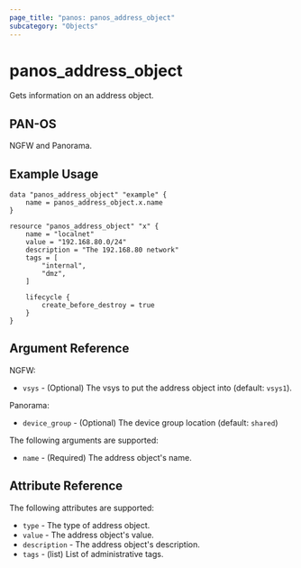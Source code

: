 ```yaml
---
page_title: "panos: panos_address_object"
subcategory: "Objects"
---
```


# panos_address_object

Gets information on an address object.


## PAN-OS

NGFW and Panorama.


## Example Usage

```hcl
data "panos_address_object" "example" {
    name = panos_address_object.x.name
}

resource "panos_address_object" "x" {
    name = "localnet"
    value = "192.168.80.0/24"
    description = "The 192.168.80 network"
    tags = [
        "internal",
        "dmz",
    ]

    lifecycle {
        create_before_destroy = true
    }
}
```

## Argument Reference

NGFW:

* `vsys` - (Optional) The vsys to put the address object into (default:
  `vsys1`).

Panorama:

* `device_group` - (Optional) The device group location (default: `shared`)

The following arguments are supported:

* `name` - (Required) The address object's name.


## Attribute Reference

The following attributes are supported:

* `type` - The type of address object.
* `value` - The address object's value.
* `description` - The address object's description.
* `tags` - (list) List of administrative tags.

